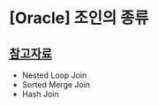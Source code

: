 # [Oracle] 조인의 종류
## [참고자료](https://myjamong.tistory.com/238)

- Nested Loop Join
- Sorted Merge Join
- Hash Join
